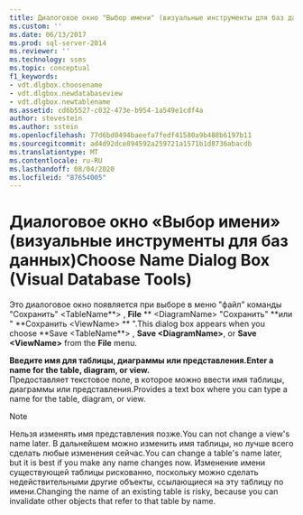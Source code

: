 ```yaml
---
title: Диалоговое окно "Выбор имени" (визуальные инструменты для баз данных) | Документация Майкрософт
ms.custom: ''
ms.date: 06/13/2017
ms.prod: sql-server-2014
ms.reviewer: ''
ms.technology: ssms
ms.topic: conceptual
f1_keywords:
- vdt.dlgbox.choosename
- vdt.dlgbox.newdatabaseview
- vdt.dlgbox.newtablename
ms.assetid: cd6b5527-c032-473e-b954-1a549e1cdf4a
author: stevestein
ms.author: sstein
ms.openlocfilehash: 77d6bd0494baeefa7fedf41580a9b488b6197b11
ms.sourcegitcommit: ad4d92dce894592a259721a1571b1d8736abacdb
ms.translationtype: MT
ms.contentlocale: ru-RU
ms.lasthandoff: 08/04/2020
ms.locfileid: "87654005"
---
```

# <a name="choose-name-dialog-box-visual-database-tools"></a><span data-ttu-id="1bbfa-102">Диалоговое окно «Выбор имени» (визуальные инструменты для баз данных)</span><span class="sxs-lookup"><span data-stu-id="1bbfa-102">Choose Name Dialog Box (Visual Database Tools)</span></span>
  <span data-ttu-id="1bbfa-103">Это диалоговое окно появляется при выборе в меню "файл" команды "Сохранить" \<TableName**> , **File** \*\* \<DiagramName> "Сохранить" \*\*или " \*\*Сохранить \<ViewName> \*\* ".</span><span class="sxs-lookup"><span data-stu-id="1bbfa-103">This dialog box appears when you choose \*\*Save \<TableName**> , **Save \<DiagramName>**, or **Save \<ViewName>** from the **File** menu.</span></span>  
  
 <span data-ttu-id="1bbfa-104">**Введите имя для таблицы, диаграммы или представления.**</span><span class="sxs-lookup"><span data-stu-id="1bbfa-104">**Enter a name for the table, diagram, or view.**</span></span>  
 <span data-ttu-id="1bbfa-105">Предоставляет текстовое поле, в которое можно ввести имя таблицы, диаграммы или представления.</span><span class="sxs-lookup"><span data-stu-id="1bbfa-105">Provides a text box where you can type a name for the table, diagram, or view.</span></span>  
  
> [!NOTE]  
>  <span data-ttu-id="1bbfa-106">Нельзя изменять имя представления позже.</span><span class="sxs-lookup"><span data-stu-id="1bbfa-106">You can not change a view's name later.</span></span> <span data-ttu-id="1bbfa-107">В дальнейшем можно изменить имя таблицы, но лучше всего сделать любые изменения сейчас.</span><span class="sxs-lookup"><span data-stu-id="1bbfa-107">You can change a table's name later, but it is best if you make any name changes now.</span></span> <span data-ttu-id="1bbfa-108">Изменение имени существующей таблицы рискованно, поскольку можно сделать недействительными другие объекты, ссылающиеся на эту таблицу по имени.</span><span class="sxs-lookup"><span data-stu-id="1bbfa-108">Changing the name of an existing table is risky, because you can invalidate other objects that refer to that table by name.</span></span>  
  
  
